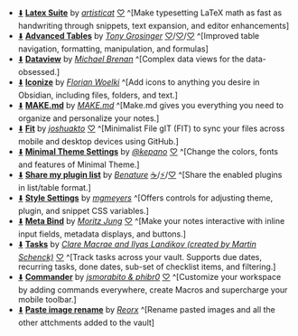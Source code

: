 - [⬇️](obsidian://SP-install?id=obsidian-latex-suite&enable=true) [**Latex Suite**](https://obsidian.md/plugins?id=obsidian-latex-suite) by [*artisticat*](https://github.com/artisticat1) [♡](https://ko-fi.com/artisticat) ^[Make typesetting LaTeX math as fast as handwriting through snippets, text expansion, and editor enhancements]
- [⬇️](obsidian://SP-install?id=table-editor-obsidian&enable=true) [**Advanced Tables**](https://obsidian.md/plugins?id=table-editor-obsidian) by [*Tony Grosinger*](https://grosinger.net) [♡](https://github.com/sponsors/tgrosinger)/[♡](https://buymeacoffee.com/tgrosinger)/[♡](https://paypal.me/tgrosinger) ^[Improved table navigation, formatting, manipulation, and formulas]
- [⬇️](obsidian://SP-install?id=dataview&enable=true) [**Dataview**](https://obsidian.md/plugins?id=dataview) by [*Michael Brenan*](https://github.com/blacksmithgu) ^[Complex data views for the data-obsessed.]
- [⬇️](obsidian://SP-install?id=obsidian-icon-folder&enable=true) [**Iconize**](https://obsidian.md/plugins?id=obsidian-icon-folder) by [*Florian Woelki*](https://florianwoelki.com/) ^[Add icons to anything you desire in Obsidian, including files, folders, and text.]
- [⬇️](obsidian://SP-install?id=make-md&enable=true) [**MAKE.md**](https://obsidian.md/plugins?id=make-md) by [*MAKE.md*](https://www.make.md) ^[Make.md gives you everything you need to organize and personalize your notes.]
- [⬇️](obsidian://SP-install?id=fit&enable=true) [**Fit**](https://obsidian.md/plugins?id=fit) by [*joshuakto*](https://github.com/joshuakto) [♡](https://www.buymeacoffee.com/joshuakto) ^[Minimalist File gIT (FIT) to sync your files across mobile and desktop devices using GitHub.]
- [⬇️](obsidian://SP-install?id=obsidian-minimal-settings&enable=true) [**Minimal Theme Settings**](https://obsidian.md/plugins?id=obsidian-minimal-settings) by [*@kepano*](https://www.twitter.com/kepano) [♡](https://www.buymeacoffee.com/kepano) ^[Change the colors, fonts and features of Minimal Theme.]
- [⬇️](obsidian://SP-install?id=share-my-plugin-list&enable=true) [**Share my plugin list**](https://obsidian.md/plugins?id=share-my-plugin-list) by [*Benature*](https://github.com/Benature) [☕️](https://www.buymeacoffee.com/benature)/[⚡️](https://afdian.net/a/Benature-K)/[♡](https://s2.loli.net/2024/01/30/jQ9fTSyBxvXRoOM.png) ^[Share the enabled plugins in list/table format.]
- [⬇️](obsidian://SP-install?id=obsidian-style-settings&enable=true) [**Style Settings**](https://obsidian.md/plugins?id=obsidian-style-settings) by [*mgmeyers*](https://github.com/mgmeyers/obsidian-style-settings) ^[Offers controls for adjusting theme, plugin, and snippet CSS variables.]
- [⬇️](obsidian://SP-install?id=obsidian-meta-bind-plugin&enable=true) [**Meta Bind**](https://obsidian.md/plugins?id=obsidian-meta-bind-plugin) by [*Moritz Jung*](https://www.moritzjung.dev/) [♡](https://github.com/sponsors/mProjectsCode) ^[Make your notes interactive with inline input fields, metadata displays, and buttons.]
- [⬇️](obsidian://SP-install?id=obsidian-tasks-plugin&enable=true) [**Tasks**](https://obsidian.md/plugins?id=obsidian-tasks-plugin) by [*Clare Macrae and Ilyas Landikov (created by Martin Schenck)*](https://github.com/obsidian-tasks-group) [♡](https://github.com/sponsors/claremacrae) ^[Track tasks across your vault. Supports due dates, recurring tasks, done dates, sub-set of checklist items, and filtering.]
- [⬇️](obsidian://SP-install?id=cmdr&enable=true) [**Commander**](https://obsidian.md/plugins?id=cmdr) by [*jsmorabito & phibr0*](https://github.com/phibr0) [♡](https://ko-fi.com/phibr0) ^[Customize your workspace by adding commands everywhere, create Macros and supercharge your mobile toolbar.]
- [⬇️](obsidian://SP-install?id=obsidian-paste-image-rename&enable=true) [**Paste image rename**](https://obsidian.md/plugins?id=obsidian-paste-image-rename) by [*Reorx*](https://github.com/reorx) ^[Rename pasted images and all the other attchments added to the vault]

